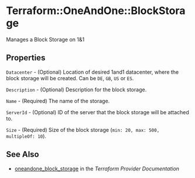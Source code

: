 # Terraform::OneAndOne::BlockStorage

Manages a Block Storage on 1&1

## Properties

`Datacenter` - (Optional) Location of desired 1and1 datacenter, where the block storage will be created. Can be `DE`, `GB`, `US` or `ES`.

`Description` - (Optional) Description for the block storage.

`Name` - (Required) The name of the storage.

`ServerId` - (Optional) ID of the server that the block storage will be attached to.

`Size` - (Required) Size of the block storage (`min: 20, max: 500, multipleOf: 10`).


## See Also

* [oneandone_block_storage](https://www.terraform.io/docs/providers/oneandone/r/block_storage.html) in the _Terraform Provider Documentation_